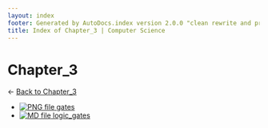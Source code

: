 ```yaml
---
layout: index
footer: Generated by AutoDocs.index version 2.0.0 "clean rewrite and preprocessing" ⓒ Starwort, 2020
title: Index of Chapter_3 | Computer Science
---
```


# Chapter_3

← [Back to Chapter_3](..)

- [![PNG file](https://img.icons8.com/windows/512/4a90e2/image-document.png) gates](_preprocess/Paper_1/section_4/chapter_3/gates.png)
- [![MD file](https://img.icons8.com/windows/512/4a90e2/regular-document.png) logic_gates](_preprocess/Paper_1/section_4/chapter_3/logic_gates.md)
